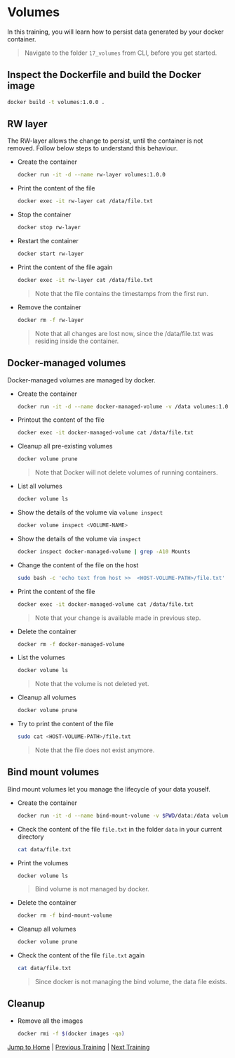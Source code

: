 # Volumes

In this training, you will learn how to persist data generated by your docker container.

>Navigate to the folder `17_volumes` from CLI, before you get started. 

## Inspect the Dockerfile and build the Docker image

```bash
docker build -t volumes:1.0.0 .
```

## RW layer

The RW-layer allows the change to persist, until the container is not removed.
Follow below steps to understand this behaviour.  

* Create the container
  ```bash
  docker run -it -d --name rw-layer volumes:1.0.0
  ```

* Print the content of the file
  ```bash
  docker exec -it rw-layer cat /data/file.txt
  ```

* Stop the container
  ```bash
  docker stop rw-layer
  ```

* Restart the container
  ```bash
  docker start rw-layer
  ```

* Print the content of the file again  
  ```bash
  docker exec -it rw-layer cat /data/file.txt
  ```
  >Note that the file contains the timestamps from the first run.

* Remove the container
  ```bash
  docker rm -f rw-layer
  ```
  >Note that all changes are lost now, since the /data/file.txt was residing inside the container. 

## Docker-managed volumes

Docker-managed volumes are managed by docker.

* Create the container
  ```bash
  docker run -it -d --name docker-managed-volume -v /data volumes:1.0.0
  ```

* Printout the content of the file
  ```bash
  docker exec -it docker-managed-volume cat /data/file.txt
  ```

* Cleanup all pre-existing volumes
  ```bash
  docker volume prune
  ```
  >Note that Docker will not delete volumes of running containers.

* List all volumes
  ```bash
  docker volume ls
  ```

* Show the details of the volume via `volume inspect`
  ```bash
  docker volume inspect <VOLUME-NAME>
  ```

* Show the details of the volume via `inspect`
  ```bash
  docker inspect docker-managed-volume | grep -A10 Mounts
  ```

* Change the content of the file on the host
  ```bash
  sudo bash -c 'echo text from host >>  <HOST-VOLUME-PATH>/file.txt'
  ```

* Print the content of the file
  ```bash
  docker exec -it docker-managed-volume cat /data/file.txt
  ```
  >Note that your change is available made in previous step.

* Delete the container
  ```bash
  docker rm -f docker-managed-volume 
  ```

* List the volumes
  ```bash
  docker volume ls
  ```
  >Note that the volume is not deleted yet.

* Cleanup all volumes
  ```bash
  docker volume prune
  ```

* Try to print the content of the file
  ```bash
  sudo cat <HOST-VOLUME-PATH>/file.txt
  ```
  >Note that the file does not exist anymore.

## Bind mount volumes

Bind mount volumes let you manage the lifecycle of your data youself.

* Create the container
  ```bash
  docker run -it -d --name bind-mount-volume -v $PWD/data:/data volumes:1.0.0
  ```

* Check the content of the file `file.txt` in the folder `data` in your current directory
  ```bash
  cat data/file.txt
  ```

* Print the volumes
  ```bash
  docker volume ls
  ```
  >Bind volume is not managed by docker.

* Delete the container
  ```bash
  docker rm -f bind-mount-volume
  ```

* Cleanup all volumes
  ```bash
  docker volume prune
  ```

* Check the content of the file `file.txt` again
  ```bash
  cat data/file.txt
  ```
  >Since docker is not managing the bind volume, the data file exists.

## Cleanup
* Remove all the images
  ```bash
  docker rmi -f $(docker images -qa)
  ```


[Jump to Home](../README.md) | [Previous Training](../16_networking/README.md) | [Next Training](../18_docker-compose/README.md)